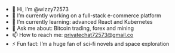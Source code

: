 - 👋 Hi, I’m @wizzy72573
- 🧰 I’m currently working on a full-stack e-commerce platform
- 🌱 I’m currently learning: advanced React and Kubernetes
- 💬 Ask me about: Bitcoin trading, forex and mining 
- 📫 How to reach me: privatechat72573@gmail.co
- ⚡ Fun fact: I’m a huge fan of sci-fi novels and space exploration


<!---
w1pizzy72573/wizzy72573 is a ✨ special ✨ repository because its `README.md` (this file) appears on your GitHub profile.
You can click the Preview link to take a look at your changes.
--->
